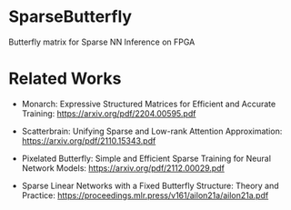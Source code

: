 # SparseButterfly
Butterfly matrix for Sparse NN Inference on FPGA

# Related Works

* Monarch: Expressive Structured Matrices for Efficient and
Accurate Training: https://arxiv.org/pdf/2204.00595.pdf

* Scatterbrain: Unifying Sparse and Low-rank Attention
Approximation: https://arxiv.org/pdf/2110.15343.pdf

* Pixelated Butterfly: Simple and Efficient Sparse Training for
Neural Network Models: https://arxiv.org/pdf/2112.00029.pdf

* Sparse Linear Networks with a Fixed Butterfly Structure: Theory and Practice: https://proceedings.mlr.press/v161/ailon21a/ailon21a.pdf
